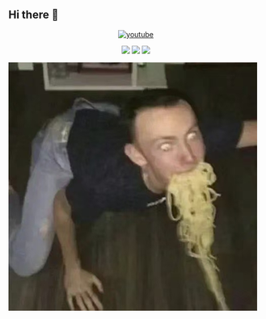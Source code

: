 ## Hi there 🙋

<div id="title" align=center>

[![youtube](https://img.shields.io/badge/Video-YouTube-red)](https://www.youtube.com/@Oliver_hyl)

![](https://img.shields.io/badge/讨厌-打瞌睡-yellow) 
![](https://img.shields.io/badge/性格-开朗-green) 
![](https://img.shields.io/badge/爱好-拼好饭-red)

</div>

![头像](主页展示.jpg)

[github-sub-title:img]: https://readme-typing-svg.herokuapp.com?font=Segoe+Script&center=true&lines=Redamancy8013.

